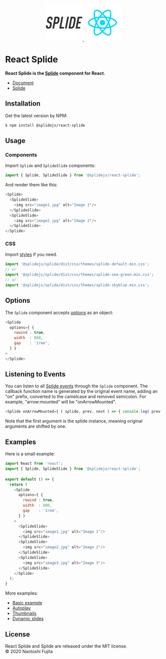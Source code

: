 <p align="center">
    <a href="https://splidejs.com" target="_blank">
        <img width="120px" src="images/splide-logo.png">
    </a>
    <a href="https://reactjs.org/" target="_blank">
        <img width="120px" src="images/react-logo.png">
    </a>
</p>

# React Splide
**React Splide is the [Splide](https://github.com/Splidejs/splide) component for React.**
* [Document](https://splidejs.com/integration-react-splide/)
* [Splide](https://github.com/Splidejs/splide)

## Installation
Get the latest version by NPM:
```bash
$ npm install @splidejs/react-splide
```

## Usage
### Components
Import `Splide` and `SplideSlide` components:
```javascript
import { Splide, SplideSlide } from '@splidejs/react-splide';
```
And render them like this:
```javascript
<Splide>
  <SplideSlide>
    <img src="image1.jpg" alt="Image 1"/>
  </SplideSlide>
  <SplideSlide>
    <img src="image2.jpg" alt="Image 2"/>
  </SplideSlide>
</Splide>
```

### CSS
Import [styles](https://splidejs.com/themes/) if you need.
```javascript
import '@splidejs/splide/dist/css/themes/splide-default.min.css';
// or
import '@splidejs/splide/dist/css/themes/splide-sea-green.min.css';
// or
import '@splidejs/splide/dist/css/themes/splide-skyblue.min.css';
```

## Options
The `Splide` component accepts [options](https://splidejs.com/options/) as an object:
```javascript
<Splide
  options={ {
    rewind : true,
    width  : 800,
    gap    : '1rem',
  } }
>
</Splide>
```

## Listening to Events
You can listen to all [Splide events](https://splidejs.com/events/) through the `Splide` component. The callback function name is generated by the original event name, adding an "on" prefix, converted to the camelcase and removed semicolon. For example, "arrow:mounted" will be "onArrowMounted".
```javascript
<Splide onArrowMounted={ ( splide, prev, next ) => { console.log( prev, next ) } }>
```
Note that the first argument is the splide instance, meaning original arguments are shifted by one.

## Examples
Here is a small example:
```javascript
import React from 'react';
import { Splide, SplideSlide } from '@splidejs/react-splide';

export default () => {
  return (
    <Splide
      options={ {
        rewind : true,
        width  : 800,
        gap    : '1rem',
      } }
    >
      <SplideSlide>
        <img src="image1.jpg" alt="Image 1"/>
      </SplideSlide>
      <SplideSlide>
        <img src="image2.jpg" alt="Image 2"/>
      </SplideSlide>
      <SplideSlide>
        <img src="image3.jpg" alt="Image 3"/>
      </SplideSlide>
    </Splide>
  );
}
```
More examples:
* [Basic example](https://github.com/Splidejs/react-splide/blob/master/src/js/examples/BasicExample.jsx)
* [Autoplay](https://github.com/Splidejs/react-splide/blob/master/src/js/examples/AutoplayExample.jsx)
* [Thumbnails](https://github.com/Splidejs/react-splide/blob/master/src/js/examples/ThumbnailsExample.jsx)
* [Dynamic slides](https://github.com/Splidejs/react-splide/blob/master/src/js/examples/DynamicSlidesExample.jsx)

## License
React Splide and Splide are released under the MIT license.  
© 2020 Naotoshi Fujita